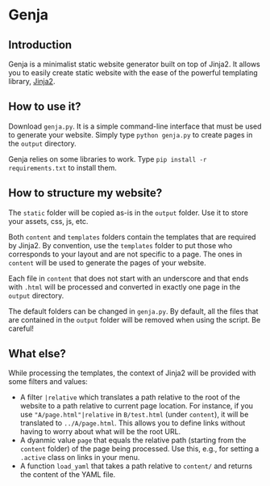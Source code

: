 # Genja

## Introduction

Genja is a minimalist static website generator built on top of Jinja2. 
It allows you to easily create static website with the ease of the powerful templating library, [Jinja2](https://jinja.pocoo.org/docs/latest/). 

## How to use it?

Download ``genja.py``. It is a simple command-line interface that must be used to generate your website. Simply type ``python genja.py`` to create pages in the ``output`` directory. 

Genja relies on some libraries to work. Type ``pip install -r requirements.txt`` to install them. 

## How to structure my website?

The ``static`` folder will be copied as-is in the ``output`` folder. Use it to store your assets, css, js, etc. 

Both ``content`` and ``templates`` folders contain the templates that are required by Jinja2. By convention, use the ``templates`` folder to put those who corresponds to your layout and are not specific to a page. The ones in ``content`` will be used to generate the pages of your website. 

Each file in ``content`` that does not start with an underscore and that ends with ``.html`` will be processed and converted in exactly one page in the ``output`` directory. 

The default folders can be changed in ``genja.py``. 
By default, all the files that are contained in the ``output`` folder will be removed when using the script. Be careful!

## What else?

While processing the templates, the context of Jinja2 will be provided with some filters and values: 

 - A filter ``|relative`` which translates a path relative to the root of the website to a path relative to current page location. For instance, if you use ``"A/page.html"|relative`` in ``B/test.html`` (under ``content``), it will be translated to ``../A/page.html``. This allows you to define links without having to worry about what will be the root URL. 
 - A dyanmic value ``page`` that equals the relative path (starting from the ``content`` folder) of the page being processed. Use this, e.g., for setting a ``.active`` class on links in your menu.
 - A function ``load_yaml`` that takes a path relative to ``content/`` and returns the content of the YAML file.
